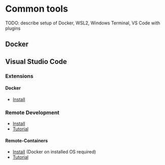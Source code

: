 # Common tools
TODO: describe setup of Docker, WSL2, Windows Terminal, VS Code with plugins

## Docker

## Visual Studio Code

### Extensions

#### Docker
- [Install](https://marketplace.visualstudio.com/items?itemName=ms-azuretools.vscode-docker)

### Remote Development
- [Install](https://marketplace.visualstudio.com/items?itemName=ms-vscode-remote.vscode-remote-extensionpack)
- [Tutorial](https://code.visualstudio.com/docs/remote/containers#_installation)

#### Remote-Containers
- [Install](https://marketplace.visualstudio.com/items?itemName=ms-vscode-remote.remote-containers) (Docker on installed OS required)
- [Tutorial](https://code.visualstudio.com/docs/remote/containers-tutorial#_install-the-extension)
